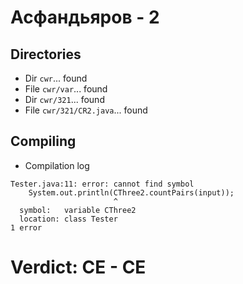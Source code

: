 # Асфандьяров - 2
## Directories
- Dir `cwr`... found
- File `cwr/var`... found
- Dir `cwr/321`... found
- File `cwr/321/CR2.java`... found
## Compiling
- Compilation log
```
Tester.java:11: error: cannot find symbol
    System.out.println(CThree2.countPairs(input));
                       ^
  symbol:   variable CThree2
  location: class Tester
1 error

```
# Verdict: **CE** - CE
